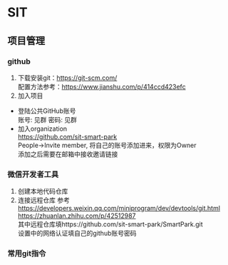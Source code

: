 # SIT
## 项目管理
### github
1. 下载安装git：https://git-scm.com/<br>
配置方法参考：https://www.jianshu.com/p/414ccd423efc
2. 加入项目<br>
  - 登陆公共GitHub账号<br>
    账号: 见群
    密码: 见群
  - 加入organization<br>
    https://github.com/sit-smart-park<br>
    People->Invite member, 将自己的账号添加进来，权限为Owner<br>
    添加之后需要在邮箱中接收邀请链接
### 微信开发者工具
1. 创建本地代码仓库
2. 连接远程仓库
参考
https://developers.weixin.qq.com/miniprogram/dev/devtools/git.html<br>
https://zhuanlan.zhihu.com/p/42512987<br>
其中远程仓库填https://github.com/sit-smart-park/SmartPark.git<br>
设置中的网络认证填自己的github账号密码<br>
### 常用git指令
